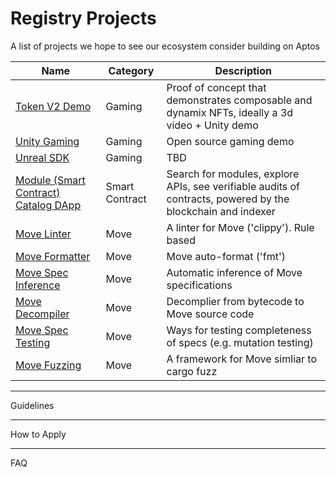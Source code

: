 # **Registry Projects**
A list of projects we hope to see our ecosystem consider building on Aptos

| Name | Category | Description |
|------|----------|-------------|
| [Token V2 Demo](https://github.com/aptos-foundation/registry-projects/blob/main/registry/token_v2_demo.md) | Gaming | Proof of concept that demonstrates composable and dynamix NFTs, ideally a 3d video + Unity demo |
| [Unity Gaming](https://github.com/aptos-foundation/registry-projects/blob/main/registry/unity_gaming.md) | Gaming | Open source gaming demo |
| [Unreal SDK](https://github.com/aptos-foundation/registry-projects/blob/main/registry/unreal_sdk.md) | Gaming | TBD |
| [Module (Smart Contract) Catalog DApp](https://github.com/aptos-foundation/registry-projects/blob/main/registry/module_catalog_dapp.md) | Smart Contract | Search for modules, explore APIs, see verifiable audits of contracts, powered by the blockchain and indexer |
| [Move Linter](https://github.com/aptos-foundation/registry-projects/blob/main/registry/move_linter.md) | Move | A linter for Move ('clippy'). Rule based |
| [Move Formatter](https://github.com/aptos-foundation/registry-projects/blob/main/registry/move_formatter.md) | Move | Move auto-format ('fmt') |
| [Move Spec Inference](https://github.com/aptos-foundation/registry-projects/blob/main/registry/move_spec_inference.md) | Move | Automatic inference of Move specifications |
| [Move Decompiler](https://github.com/aptos-foundation/registry-projects/blob/main/registry/move_decomplier.md) | Move | Decomplier from bytecode to Move source code |
| [Move Spec Testing](https://github.com/aptos-foundation/registry-projects/blob/main/registry/move_spec_testing.md) | Move | Ways for testing completeness of specs (e.g. mutation testing)|
| [Move Fuzzing](https://github.com/aptos-foundation/registry-projects/blob/main/registry/move_fuzzing.md) | Move | A framework for Move simliar to cargo fuzz |

---
Guidelines 

---
How to Apply

---
FAQ
